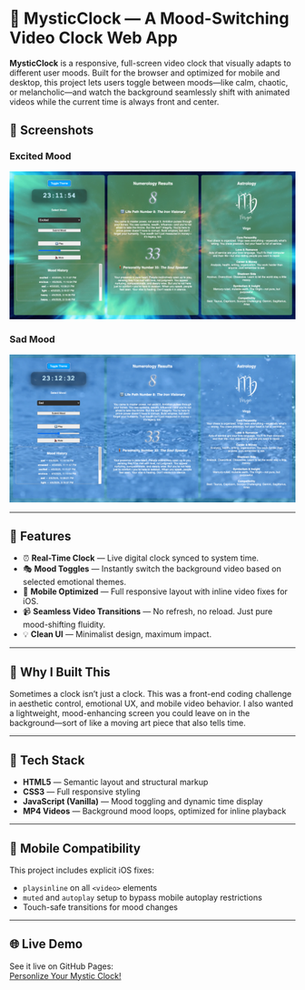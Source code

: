 # 🔮 MysticClock — A Mood-Switching Video Clock Web App

**MysticClock** is a responsive, full-screen video clock that visually adapts to different user moods. Built for the browser and optimized for mobile and desktop, this project lets users toggle between moods—like calm, chaotic, or melancholic—and watch the background seamlessly shift with animated videos while the current time is always front and center.

## 📸 Screenshots

### Excited Mood
![Excited!](assets/screenshot-excited.png)

### Sad Mood
![Sad](assets/screenshot-sad.png)

---

## 🎯 Features

- ⏰ **Real-Time Clock** — Live digital clock synced to system time.
- 🎭 **Mood Toggles** — Instantly switch the background video based on selected emotional themes.
- 📱 **Mobile Optimized** — Full responsive layout with inline video fixes for iOS.
- 📹 **Seamless Video Transitions** — No refresh, no reload. Just pure mood-shifting fluidity.
- 💡 **Clean UI** — Minimalist design, maximum impact.

---

## 🧠 Why I Built This

Sometimes a clock isn’t just a clock. This was a front-end coding challenge in aesthetic control, emotional UX, and mobile video behavior. I also wanted a lightweight, mood-enhancing screen you could leave on in the background—sort of like a moving art piece that also tells time.

---

## 🚀 Tech Stack

- **HTML5** — Semantic layout and structural markup
- **CSS3** — Full responsive styling
- **JavaScript (Vanilla)** — Mood toggling and dynamic time display
- **MP4 Videos** — Background mood loops, optimized for inline playback

---

## 📱 Mobile Compatibility

This project includes explicit iOS fixes:
- `playsinline` on all `<video>` elements
- `muted` and `autoplay` setup to bypass mobile autoplay restrictions
- Touch-safe transitions for mood changes

---

## 🌐 Live Demo

See it live on GitHub Pages:  
[Personlize Your Mystic Clock!](https://robert-calvin-dev.github.io/mysticclock/personlization.html)
